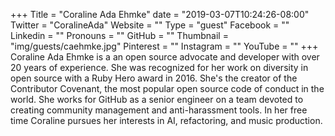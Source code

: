+++
Title = "Coraline Ada Ehmke"
date = "2019-03-07T10:24:26-08:00"
Twitter = "CoralineAda"
Website = ""
Type = "guest"
Facebook = ""
Linkedin = ""
Pronouns = ""
GitHub = ""
Thumbnail = "img/guests/caehmke.jpg"
Pinterest = ""
Instagram = ""
YouTube = ""
+++
Coraline Ada Ehmke is a an open source advocate and developer with over 20 years of experience. She was recognized for her work on diversity in open source with a Ruby Hero award in 2016. She's the creator of the Contributor Covenant, the most popular open source code of conduct in the world. She works for GitHub as a senior engineer on a team devoted to creating community management and anti-harassment tools. In her free time Coraline pursues her interests in AI, refactoring, and music production.
